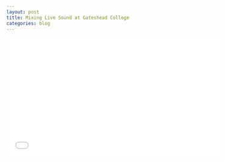 ```yaml
---
layout: post
title: Mixing Live Sound at Gateshead College
categories: blog
---
```

<iframe width="560" height="315" src="[https://www.youtube.com/embed/hr3yWktJNfg?si=rxPbsd\_9r\_pK9M5v](https://www.youtube.com/embed/hr3yWktJNfg?si=rxPbsd_9r_pK9M5v)" title="YouTube video player" frameborder="0" allow="accelerometer; autoplay; clipboard-write; encrypted-media; gyroscope; picture-in-picture; web-share" referrerpolicy="strict-origin-when-cross-origin" allowfullscreen></iframe>